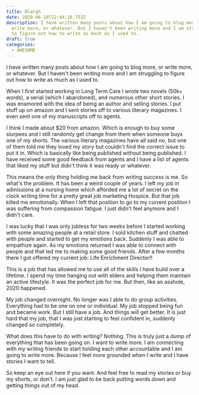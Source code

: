 ```yaml
---
title: Blargh
date: 2020-06-18T22:44:26.753Z
description: I have written many posts about how I am going to blog more, or
  write more, or whatever. But I haven't been writing more and I am struggling
  to figure out how to write as much as I used to.
draft: true
categories:
  - AWESOME
---
```

I have written many posts about how I am going to blog more, or write more, or whatever. But I haven't been writing more and I am struggling to figure out how to write as much as I used to. 

When I first started working in Long Term Care I wrote two novels (50k+ words), a serial (which I abandoned), and numerous other short stories. I was enamored with the idea of being an author and selling stories. I put stuff up on amazon and I sent stories off to various literary magazines. I even sent one of my manuscripts off to agents.

I think I made about $20 from amazon. Which is enough to buy some slurpees and I still randomly get change from them when someone buys one of my shorts. The various literary magazines have all said no, but one of them told me they loved my story but couldn't find the correct issue to put it in. Which is basically like being published without being published. I have received some good feedback from agents and I have a list of agents that liked my stuff but didn't think it was ready or whatever. 

This means the only thing holding me back from writing success is me. So what's the problem. It has been a weird couple of years. I left my job in admissions at a nursing home which afforded me a lot of secret on the clock writing time for a pretty great job marketing Hospice. But that job killed me emotionally. When I left that position to go to my current position I was suffering from compassion fatigue. I just didn't feel anymore and I didn't care. 

I was lucky that I was only jobless for two weeks before I started working with some amazing people at a retail store. I sold kitchen stuff and chatted with people and started to get my emotions back. Suddenly I was able to empathize again. As my emotions returned I was able to connect with people and that led me to making some good friends. After a few months there I got offered my current job: Life Enrichment Director!!

This is a job that has allowed me to use all of the skills I have build over a lifetime. I spend my time hanging out with elders and helping them maintain an active lifestyle. It was the perfect job for me. But then, like an asshole, 2020 happened. 

My job changed overnight. No longer was I able to do group activities. Everything had to be one on one or individual. My job stopped being fun and became work. But I still have a job. And things will get better.  It is just hard that my job, that I was just starting to feel confident in, suddenly changed so completely. 

What does this have to do with writing? Nothing. This is truly just a dump of everything that has been going on. I want to write more. I am connecting with my writing friends to start holding each other accountable and I am going to write more. Because I feel more grounded when I write and I have stories I want to tell. 

So keep an eye out here if you want. And feel free to read my stories or buy my shorts, or don't. I am just glad to be back putting words down and getting things out of my head.
